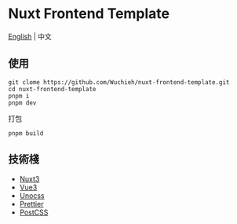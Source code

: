 # Nuxt Frontend Template

[English](README.md) | 中文

## 使用
```shell
git clome https://github.com/Wuchieh/nuxt-frontend-template.git
cd nuxt-frontend-template
pnpm i
pnpm dev
```

 打包
```shell
pnpm build
```

## 技術棧

- [Nuxt3](https://nuxt.com/)
- [Vue3](https://vuejs.org/)
- [Unocss](https://unocss.dev/)
- [Prettier](https://prettier.io/)
- [PostCSS](https://postcss.org/)
